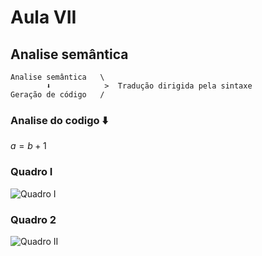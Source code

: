 # Aula VII
## Analise semântica
```
Analise semântica   \
        ⬇            >  Tradução dirigida pela sintaxe
Geração de código   /
```

### Analise do codigo :arrow_down:
$a = b + 1$

### Quadro I
![Quadro I](https://gist.githubusercontent.com/ericoloewe/7a8fefb0558a8e0dce73570130aa544a/raw/9d3b2ce8fd62bc6f09570e731feab228d116927d/aula-viii-001.jpg)
### Quadro 2
![Quadro II](https://gist.githubusercontent.com/ericoloewe/7a8fefb0558a8e0dce73570130aa544a/raw/9d3b2ce8fd62bc6f09570e731feab228d116927d/aula-viii-002.jpg)